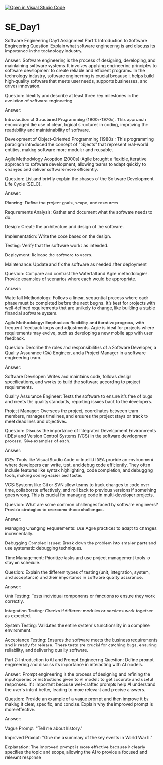 [![Open in Visual Studio Code](https://classroom.github.com/assets/open-in-vscode-2e0aaae1b6195c2367325f4f02e2d04e9abb55f0b24a779b69b11b9e10269abc.svg)](https://classroom.github.com/online_ide?assignment_repo_id=15603627&assignment_repo_type=AssignmentRepo)
# SE_Day1
Software Engineering Day1 Assignment
Part 1: Introduction to Software Engineering
Question: Explain what software engineering is and discuss its importance in the technology industry.

Answer: Software engineering is the process of designing, developing, and maintaining software systems. It involves applying engineering principles to software development to create reliable and efficient programs. In the technology industry, software engineering is crucial because it helps build high-quality software that meets user needs, supports businesses, and drives innovation.

Question: Identify and describe at least three key milestones in the evolution of software engineering.

Answer:

Introduction of Structured Programming (1960s-1970s): This approach encouraged the use of clear, logical structures in coding, improving the readability and maintainability of software.

Development of Object-Oriented Programming (1980s): This programming paradigm introduced the concept of "objects" that represent real-world entities, making software more modular and reusable.

Agile Methodology Adoption (2000s): Agile brought a flexible, iterative approach to software development, allowing teams to adapt quickly to changes and deliver software more efficiently.

Question: List and briefly explain the phases of the Software Development Life Cycle (SDLC).

Answer:

Planning: Define the project goals, scope, and resources.

Requirements Analysis: Gather and document what the software needs to do.

Design: Create the architecture and design of the software.

Implementation: Write the code based on the design.

Testing: Verify that the software works as intended.

Deployment: Release the software to users.

Maintenance: Update and fix the software as needed after deployment.

Question: Compare and contrast the Waterfall and Agile methodologies. Provide examples of scenarios where each would be appropriate.

Answer:

Waterfall Methodology: Follows a linear, sequential process where each phase must be completed before the next begins. It’s best for projects with well-defined requirements that are unlikely to change, like building a stable financial software system.

Agile Methodology: Emphasizes flexibility and iterative progress, with frequent feedback loops and adjustments. Agile is ideal for projects where requirements may evolve, such as developing a new mobile app with user feedback.

Question: Describe the roles and responsibilities of a Software Developer, a Quality Assurance (QA) Engineer, and a Project Manager in a software engineering team.

Answer:

Software Developer: Writes and maintains code, follows design specifications, and works to build the software according to project requirements.

Quality Assurance Engineer: Tests the software to ensure it’s free of bugs and meets the quality standards, reporting issues back to the developers.

Project Manager: Oversees the project, coordinates between team members, manages timelines, and ensures the project stays on track to meet deadlines and objectives.

Question: Discuss the importance of Integrated Development Environments (IDEs) and Version Control Systems (VCS) in the software development process. Give examples of each.

Answer:

IDEs: Tools like Visual Studio Code or IntelliJ IDEA provide an environment where developers can write, test, and debug code efficiently. They often include features like syntax highlighting, code completion, and debugging tools, making coding easier and faster.

VCS: Systems like Git or SVN allow teams to track changes to code over time, collaborate effectively, and roll back to previous versions if something goes wrong. This is crucial for managing code in multi-developer projects.

Question: What are some common challenges faced by software engineers? Provide strategies to overcome these challenges.

Answer:

Managing Changing Requirements: Use Agile practices to adapt to changes incrementally.

Debugging Complex Issues: Break down the problem into smaller parts and use systematic debugging techniques.

Time Management: Prioritize tasks and use project management tools to stay on schedule.

Question: Explain the different types of testing (unit, integration, system, and acceptance) and their importance in software quality assurance.

Answer:

Unit Testing: Tests individual components or functions to ensure they work correctly.

Integration Testing: Checks if different modules or services work together as expected.

System Testing: Validates the entire system's functionality in a complete environment.

Acceptance Testing: Ensures the software meets the business requirements and is ready for release. These tests are crucial for catching bugs, ensuring reliability, and delivering quality software.

Part 2: Introduction to AI and Prompt Engineering
Question: Define prompt engineering and discuss its importance in interacting with AI models.

Answer: Prompt engineering is the process of designing and refining the input queries or instructions given to AI models to get accurate and useful responses. It's important because well-crafted prompts help AI understand the user's intent better, leading to more relevant and precise answers.

Question: Provide an example of a vague prompt and then improve it by making it clear, specific, and concise. Explain why the improved prompt is more effective.

Answer:

Vague Prompt: "Tell me about history."

Improved Prompt: "Give me a summary of the key events in World War II."

Explanation: The improved prompt is more effective because it clearly specifies the topic and scope, allowing the AI to provide a focused and relevant response
